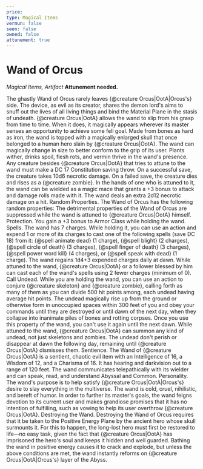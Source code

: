 ```yaml
---
price: 
type: Magical Items
vermun: false
seen: false
owned: false
attunement: true
---
```

# Wand of Orcus

*Magical Items, Artifact* **Attunement needed.**

The ghastly Wand of Orcus rarely leaves {@creature Orcus|OotA|Orcus's} side. The device, as evil as its creator, shares the demon lord's aims to snuff out the lives of all living things and bind the Material Plane in the stasis of undeath. {@creature Orcus|OotA} allows the wand to slip from his grasp from time to time. When it does, it magically appears wherever its master senses an opportunity to achieve some fell goal. Made from bones as hard as iron, the wand is topped with a magically enlarged skull that once belonged to a human hero slain by {@creature Orcus|OotA}. The wand can magically change in size to better conform to the grip of its user. Plants wither, drinks spoil, flesh rots, and vermin thrive in the wand's presence. Any creature besides {@creature Orcus|OotA} that tries to attune to the wand must make a DC 17 Constitution saving throw. On a successful save, the creature takes 10d6 necrotic damage. On a failed save, the creature dies and rises as a {@creature zombie}. In the hands of one who is attuned to it, the wand can be wielded as a magic mace that grants a +3 bonus to attack and damage rolls made with it. The wand deals an extra 2d12 necrotic damage on a hit. Random Properties. The Wand of Orcus has the following random properties: The detrimental properties of the Wand of Orcus are suppressed while the wand is attuned to {@creature Orcus|OotA} himself. Protection. You gain a +3 bonus to Armor Class while holding the wand. Spells. The wand has 7 charges. While holding it, you can use an action and expend 1 or more of its charges to cast one of the following spells (save DC 18) from it: {@spell animate dead} (1 charge), {@spell blight} (2 charges), {@spell circle of death} (3 charges), {@spell finger of death} (3 charges), {@spell power word kill} (4 charges), or {@spell speak with dead} (1 charge). The wand regains 1d4+3 expended charges daily at dawn. While attuned to the wand, {@creature Orcus|OotA} or a follower blessed by him can cast each of the wand's spells using 2 fewer charges (minimum of 0). Call Undead. While you are holding the wand, you can use an action to conjure {@creature skeleton} and {@creature zombie}, calling forth as many of them as you can divide 500 hit points among, each undead having average hit points. The undead magically rise up from the ground or otherwise form in unoccupied spaces within 300 feet of you and obey your commands until they are destroyed or until dawn of the next day, when they collapse into inanimate piles of bones and rotting corpses. Once you use this property of the wand, you can't use it again until the next dawn. While attuned to the wand, {@creature Orcus|OotA} can summon any kind of undead, not just skeletons and zombies. The undead don't perish or disappear at dawn the following day, remaining until {@creature Orcus|OotA} dismisses them. Sentience. The Wand of {@creature Orcus|OotA} is a sentient, chaotic evil item with an Intelligence of 16, a Wisdom of 12, and a Charisma of 16. It has hearing and darkvision out to a range of 120 feet. The wand communicates telepathically with its wielder and can speak, read, and understand Abyssal and Common. Personality. The wand's purpose is to help satisfy {@creature Orcus|OotA|Orcus's} desire to slay everything in the multiverse. The wand is cold, cruel, nihilistic, and bereft of humor. In order to further its master's goals, the wand feigns devotion to its current user and makes grandiose promises that it has no intention of fulfilling, such as vowing to help its user overthrow {@creature Orcus|OotA}. Destroying the Wand. Destroying the Wand of Orcus requires that it be taken to the Positive Energy Plane by the ancient hero whose skull surmounts it. For this to happen, the long-lost hero must first be restored to life—no easy task, given the fact that {@creature Orcus|OotA} has imprisoned the hero's soul and keeps it hidden and well guarded. Bathing the wand in positive energy causes it to crack and explode, but unless the above conditions are met, the wand instantly reforms on {@creature Orcus|OotA|Orcus's} layer of the Abyss.